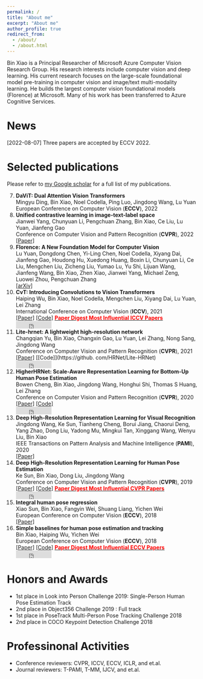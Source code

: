 ```yaml
---
permalink: /
title: "About me"
excerpt: "About me"
author_profile: true
redirect_from: 
  - /about/
  - /about.html
---
```


Bin Xiao is a Principal Researcher of Microsoft Azure Computer Vision Research Group. His research interests include computer vision and deep learning. His current research focuses on the large-scale foundational model pre-training in computer vision and image/text multi-modality learning. He builds the largest computer vision foundational models (Florence) at Microsoft. Many of his work has been transferred to Azure Cognitive Services.

News
======
[2022-08-07] Three papers are accepted by ECCV 2022. 

Selected publications
======
Please refer to [my Google scholar](https://scholar.google.com/citations?view_op=list_works&hl=en&hl=en&user=t5HZdzoAAAAJ) for a full list of my publications.

7. **DaViT: Dual Attention Vision Transformers** <br>
   Mingyu Ding, Bin Xiao, Noel Codella, Ping Luo, Jingdong Wang, Lu Yuan <br>
   European Conference on Computer Vision (**ECCV**), 2022 <br>
6. **Unified contrastive learning in image-text-label space** <br>
   Jianwei Yang, Chunyuan Li, Pengchuan Zhang, Bin Xiao, Ce Liu, Lu Yuan, Jianfeng Gao <br> 
    Conference on Computer Vision and Pattern Recognition (**CVPR**), 2022 <br>
    [[Paper]](https://openaccess.thecvf.com/content/CVPR2022/papers/Yang_Unified_Contrastive_Learning_in_Image-Text-Label_Space_CVPR_2022_paper.pdf)
6. **Florence: A New Foundation Model for Computer Vision** <br>
   Lu Yuan, Dongdong Chen, Yi-Ling Chen, Noel Codella, Xiyang Dai, Jianfeng Gao, Houdong Hu, Xuedong Huang, Boxin Li, Chunyuan Li, Ce Liu, Mengchen Liu, Zicheng Liu, Yumao Lu, Yu Shi, Lijuan Wang, Jianfeng Wang, Bin Xiao, Zhen Xiao, Jianwei Yang, Michael Zeng, Luowei Zhou, Pengchuan Zhang <br>
   [[arXiv]](https://arxiv.org/pdf/2111.11432)
5. **CvT: Introducing Convolutions to Vision Transformers** <br>
   Haiping Wu, Bin Xiao, Noel Codella, Mengchen Liu, Xiyang Dai, Lu Yuan, Lei Zhang <br>
   International Conference on Computer Vision (**ICCV**), 2021<br>
   [[Paper]](https://openaccess.thecvf.com/content/ICCV2021/papers/Wu_CvT_Introducing_Convolutions_to_Vision_Transformers_ICCV_2021_paper.pdf) [[Code]](https://github.com/microsoft/CvT) [<span style="color:red"> **Paper Digest Most Influential ICCV Papers** </span>](https://www.paperdigest.org/2022/05/most-influential-iccv-papers-2022-05/)
   <div><iframe src="https://ghbtns.com/github-btn.html?user=microsoft&repo=CvT&type=star&count=true" frameborder="0" scrolling="0" width="94px" height="20px"></iframe></div>
4. **Lite-hrnet: A lightweight high-resolution network** <br>
   Changqian Yu, Bin Xiao, Changxin Gao, Lu Yuan, Lei Zhang, Nong Sang, Jingdong Wang <br>
   Conference on Computer Vision and Pattern Recognition (**CVPR**), 2021 <br>
   [[Paper]](http://openaccess.thecvf.com/content/CVPR2021/papers/Yu_Lite-HRNet_A_Lightweight_High-Resolution_Network_CVPR_2021_paper.pdf) [[Code]](https://github. com/HRNet/Lite-HRNet)
   <div><iframe src="https://ghbtns.com/github-btn.html?user=HRNet&repo=Lite-HRNet&type=star&count=true" frameborder="0" scrolling="0" width="94px" height="20px"></iframe></div>
3. **HigherHRNet: Scale-Aware Representation Learning for Bottom-Up Human Pose Estimation** <br>
   Bowen Cheng, Bin Xiao, Jingdong Wang, Honghui Shi, Thomas S Huang, Lei Zhang <br>
   Conference on Computer Vision and Pattern Recognition (**CVPR**), 2020 <br>
   [[Paper]](http://openaccess.thecvf.com/content_CVPR_2020/papers/Cheng_HigherHRNet_Scale-Aware_Representation_Learning_for_Bottom-Up_Human_Pose_Estimation_CVPR_2020_paper.pdf) [[Code]](https://github.com/HRNet/HigherHRNet-Human-Pose-Estimation)
   <div><iframe src="https://ghbtns.com/github-btn.html?user=HRNet&repo=HigherHRNet-Human-Pose-Estimation&type=star&count=true" frameborder="0" scrolling="0" width="94px" height="20px"></iframe></div>
3. **Deep High-Resolution Representation Learning for Visual Recognition** <br>
   Jingdong Wang, Ke Sun, Tianheng Cheng, Borui Jiang, Chaorui Deng, Yang Zhao, Dong Liu, Yadong Mu, Mingkui Tan, Xinggang Wang, Wenyu Liu, Bin Xiao <br>
   IEEE Transactions on Pattern Analysis and Machine Intelligence (**PAMI**), 2020 <br>
   [[Paper]](https://arxiv.org/pdf/1908.07919)
2. **Deep High-Resolution Representation Learning for Human Pose Estimation** <br>
   Ke Sun, Bin Xiao, Dong Liu, Jingdong Wang <br>
   Conference on Computer Vision and Pattern Recognition (**CVPR**), 2019 <br>
   [[Paper]](https://openaccess.thecvf.com/content_CVPR_2019/papers/Sun_Deep_High-Resolution_Representation_Learning_for_Human_Pose_Estimation_CVPR_2019_paper.pdf) [[Code]](https://github.com/leoxiaobin/deep-high-resolution-net.pytorch) [<span style="color:red"> **Paper Digest Most Influential CVPR Papers** </span>](https://www.paperdigest.org/2022/05/most-influential-cvpr-papers-2022-05/)
   <div><iframe src="https://ghbtns.com/github-btn.html?user=leoxiaobin&repo=deep-high-resolution-net.pytorch&type=star&count=true" frameborder="0" scrolling="0" width="94px" height="20px"></iframe></div>
2. **Integral human pose regression** <br>
   Xiao Sun, Bin Xiao, Fangyin Wei, Shuang Liang, Yichen Wei <br>
    European Conference on Computer Vision (**ECCV**), 2018 <br>
    [[Paper]](http://openaccess.thecvf.com/content_ECCV_2018/papers/Xiao_Sun_Integral_Human_Pose_ECCV_2018_paper.pdf)
1. **Simple baselines for human pose estimation and tracking** <br>
   Bin Xiao, Haiping Wu, Yichen Wei <br>
   European Conference on Computer Vision (**ECCV**), 2018 <br>
   [[Paper]](http://openaccess.thecvf.com/content_ECCV_2018/papers/Bin_Xiao_Simple_Baselines_for_ECCV_2018_paper.pdf) [[Code]](https://github.com/microsoft/human-pose-estimation.pytorch) [<span style="color:red"> **Paper Digest Most Influential ECCV Papers** </span>](https://www.paperdigest.org/2022/05/most-influential-eccv-papers-2022-05/)
   <div><iframe src="https://ghbtns.com/github-btn.html?user=microsoft&repo=human-pose-estimation.pytorch&type=star&count=true" frameborder="0" scrolling="0" width="94px" height="20px"></iframe></div>


Honors and Awards
======
- 1st place in Look into Person Challenge 2019: Single-Person Human Pose Estimation Track
- 2nd place in Object356 Challenge 2019 : Full track
- 1st place in PoseTrack Multi-Person Pose Tracking Challenge 2018
- 2nd place in COCO Keypoint Detection Challenge 2018

Professinonal Activities
======
- Conference reviewers: CVPR, ICCV, ECCV, ICLR, and et.al. 
- Journal reviewers: T-PAMI, T-MM, IJCV, and et.al.
